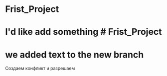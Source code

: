 ﻿#  Frist_Project

# I'd like add something # Frist_Project


# we added text to the new branch



Создаем конфликт и разрешаем
